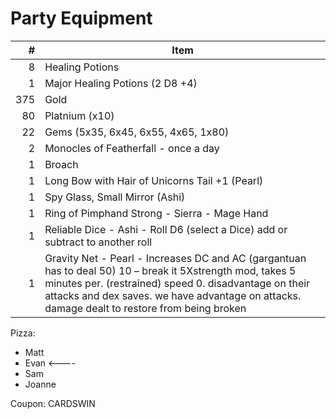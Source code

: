 # Party Equipment

\#  | Item
--: | ---------
8  | Healing Potions
1   | Major Healing Potions (2 D8 +4)
375 | Gold
80  | Platnium (x10)
22  | Gems (5x35, 6x45, 6x55, 4x65, 1x80)
2   | Monocles of Featherfall - once a day
1   | Broach   
1   | Long Bow with Hair of Unicorns Tail +1 (Pearl)
1   | Spy Glass, Small Mirror (Ashi)
1   | Ring of Pimphand Strong - Sierra - Mage Hand
1   | Reliable Dice - Ashi - Roll D6 (select a Dice) add or subtract to another roll 
1   | Gravity Net - Pearl - Increases DC and AC (gargantuan has to deal 50) 10 – break it 5Xstrength mod, takes 5 minutes per. (restrained) speed 0.  disadvantage on their attacks and dex saves. we have advantage on attacks. damage dealt to restore from being broken

Pizza:
- Matt 
- Evan <----
- Sam 
- Joanne 

Coupon: CARDSWIN

